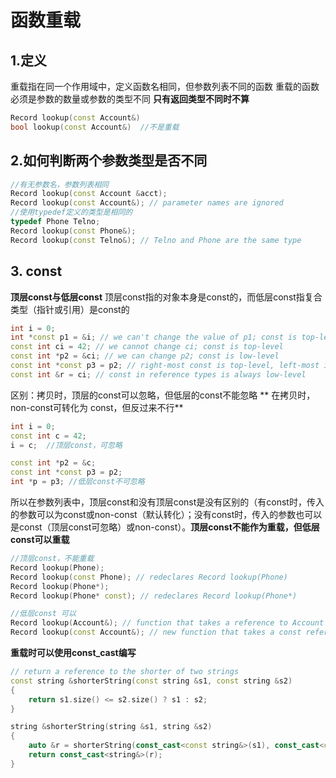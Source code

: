 # 函数重载

## 1.定义
重载指在同一个作用域中，定义函数名相同，但参数列表不同的函数
重载的函数必须是参数的数量或参数的类型不同
**只有返回类型不同时不算**
```c++
Record lookup(const Account&)
bool lookup(const Account&)  //不是重载
```
## 2.如何判断两个参数类型是否不同
```c++
//有无参数名，参数列表相同
Record lookup(const Account &acct);
Record lookup(const Account&); // parameter names are ignored
//使用typedef定义的类型是相同的
typedef Phone Telno;
Record lookup(const Phone&);
Record lookup(const Telno&); // Telno and Phone are the same type
```
## 3. const
**顶层const与低层const**
顶层const指的对象本身是const的，而低层const指复合类型（指针或引用）是const的
```c++
int i = 0;
int *const p1 = &i; // we can't change the value of p1; const is top-level
const int ci = 42; // we cannot change ci; const is top-level
const int *p2 = &ci; // we can change p2; const is low-level
const int *const p3 = p2; // right-most const is top-level, left-most is not
const int &r = ci; // const in reference types is always low-level
```
区别：拷贝时，顶层的const可以忽略，但低层的const不能忽略
** 在拷贝时，non-const可转化为 const，但反过来不行**
```c++
int i = 0;
const int c = 42;
i = c;  //顶层const，可忽略

const int *p2 = &c;
const int *const p3 = p2;
int *p = p3; //低层const不可忽略
```
所以在参数列表中，顶层const和没有顶层const是没有区别的（有const时，传入的参数可以为const或non-const（默认转化）；没有const时，传入的参数也可以是const（顶层const可忽略）或non-const）。**顶层const不能作为重载，但低层const可以重载**
```c++
//顶层const，不能重载
Record lookup(Phone);
Record lookup(const Phone); // redeclares Record lookup(Phone)
Record lookup(Phone*);
Record lookup(Phone* const); // redeclares Record lookup(Phone*)

//低层const 可以
Record lookup(Account&); // function that takes a reference to Account
Record lookup(const Account&); // new function that takes a const reference
```
**重载时可以使用const_cast编写**
```c++
// return a reference to the shorter of two strings
const string &shorterString(const string &s1, const string &s2)
{
	return s1.size() <= s2.size() ? s1 : s2;
}

string &shorterString(string &s1, string &s2)
{
	auto &r = shorterString(const_cast<const string&>(s1), const_cast<const string&>(s2));
	return const_cast<string&>(r);
}
```
